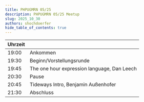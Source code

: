 ```yaml
---
title: PHPUGMRN 05/25
description: PHPUGMRN 05/25 Meetup
slug: 2025_10_30
authors: shochdoerfer
hide_table_of_contents: true
---
```


| Uhrzeit |                                             | 
|---------|---------------------------------------------|
| 19:00   | Ankommen                                    |
| 19:30   | Beginn/Vorstellungsrunde                    |
| 19:45   | The one hour expression language, Dan Leech | 
| 20:30   | Pause                                       |
| 20:45   | Tideways Intro, Benjamin Außenhofer         |
| 21:30   | Abschluss                                   |
